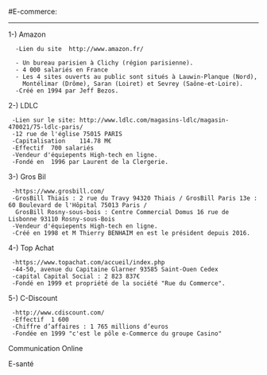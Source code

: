 #E-commerce:
<html>
  <head>
  <title>StoryMapJSWeb</title>
  </head>
  
  <body>
    <hr />

 1-) Amazon
  
  
    
      -Lien du site  http://www.amazon.fr/
 
      - Un bureau parisien à Clichy (région parisienne).
      - 4 000 salariés en France
      - Les 4 sites ouverts au public sont situés à Lauwin-Planque (Nord),
        Montélimar (Drôme), Saran (Loiret) et Sevrey (Saône-et-Loire).
      -Créé en 1994 par Jeff Bezos.
      
 2-) LDLC
 
    
     -Lien sur le site: http://www.ldlc.com/magasins-ldlc/magasin-470021/75-ldlc-paris/
     -12 rue de l'église 75015 PARIS
     -Capitalisation	114.78 M€
     -Effectif	700 salariés
     -Vendeur d'équiepents High-tech en ligne.
     -Fondé en 	1996 par Laurent de la Clergerie.
     
 3-) Gros Bil
 
    
     -https://www.grosbill.com/
     -GrosBill Thiais : 2 rue du Travy 94320 Thiais / GrosBill Paris 13e : 60 Boulevard de l'Hôpital 75013 Paris /
      GrosBill Rosny-sous-bois : Centre Commercial Domus 16 rue de Lisbonne 93110 Rosny-sous-Bois
     -Vendeur d'équiepents High-tech en ligne.
     -Créé en 1998 et M Thierry BENHAIM en est le président depuis 2016. 

 4-) Top Achat
  
     -https://www.topachat.com/accueil/index.php
     -44-50, avenue du Capitaine Glarner 93585 Saint-Ouen Cedex 
     -capital Capital Social : 2 823 837€
     -Fondé en 1999 et propriété de la société "Rue du Commerce".

 5-) C-Discount
 
     -http://www.cdiscount.com/
     -Effectif	1 600
     -Chiffre d’affaires : 1 765 millions d’euros
     -Fondée en 1999 "c'est le pôle e-Commerce du groupe Casino"

 
Communication Online

E-santé
 </body>
 
</html> 
